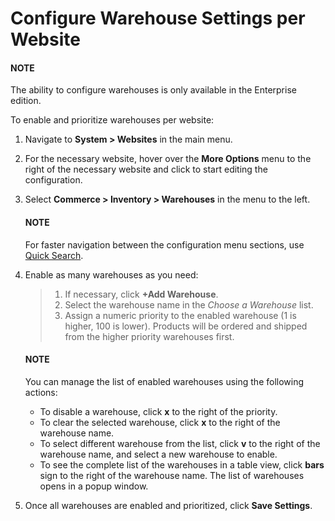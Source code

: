 <a id="warehouses-website"></a>

# Configure Warehouse Settings per Website

#### NOTE
The ability to configure warehouses is only available in the Enterprise edition.

To enable and prioritize warehouses per website:

1. Navigate to **System > Websites** in the main menu.
2. For the necessary website, hover over the <i class="fa fa-ellipsis-h fa-lg" aria-hidden="true"></i> **More Options** menu to the right of the necessary website and click <i class="fas fa-cog" aria-hidden="true"></i> to start editing the configuration.
3. Select **Commerce > Inventory > Warehouses** in the menu to the left.

   #### NOTE
   For faster navigation between the configuration menu sections, use [Quick Search](../../../../configuration/quick-search.md#user-guide-system-configuration-quick-search).
4. Enable as many warehouses as you need:
   > 1. If necessary, click **+Add Warehouse**.
   > 2. Select the warehouse name in the *Choose a Warehouse* list.
   > 3. Assign a numeric priority to the enabled warehouse (1 is higher, 100 is lower).
   >    Products will be ordered and shipped from the higher priority warehouses first.

   #### NOTE
   You can manage the list of enabled warehouses using the following actions:
   * To disable a warehouse, click **x** to the right of the priority.
   * To clear the selected warehouse, click **x** to the right of the warehouse name.
   * To select different warehouse from the list, click **v** to the right of the warehouse name, and select a new warehouse to enable.
   * To see the complete list of the warehouses in a table view, click **bars** sign to the right of the warehouse name. The list of warehouses opens in a popup window.
5. Once all warehouses are enabled and prioritized, click **Save Settings**.

<!-- fa-bars = fa-navicon -->
<!-- Ic Tiles is used as Set As Default in saved views, and as tiles in display layout options -->
<!-- IcPencil refers to Rename in Commerce and Inline Editing in CRM -->
<!-- Check mark in the square. -->
<!-- SortDesc is also used as drop-down arrow -->
<!-- A -->
<!-- B -->
<!-- C -->
<!-- D -->
<!-- E -->
<!-- F -->
<!-- G -->
<!-- H -->
<!-- I -->
<!-- L -->
<!-- M -->
<!-- P -->
<!-- R -->
<!-- S -->
<!-- T -->
<!-- U -->
<!-- Z -->
